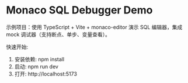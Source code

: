 # Monaco SQL Debugger Demo

示例项目：使用 TypeScript + Vite + monaco-editor 演示 SQL 编辑器，集成 mock 调试器（支持断点、单步、变量查看）。

快速开始:

1. 安装依赖: npm install
2. 启动: npm run dev
3. 打开: http://localhost:5173
